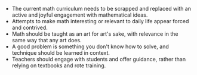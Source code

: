 - The current math curriculum needs to be scrapped and replaced with an active and joyful engagement with mathematical ideas.
- Attempts to make math interesting or relevant to daily life appear forced and contrived.
- Math should be taught as an art for art's sake, with relevance in the same way that any art does.
- A good problem is something you don't know how to solve, and technique should be learned in context.
- Teachers should engage with students and offer guidance, rather than relying on textbooks and rote training.
